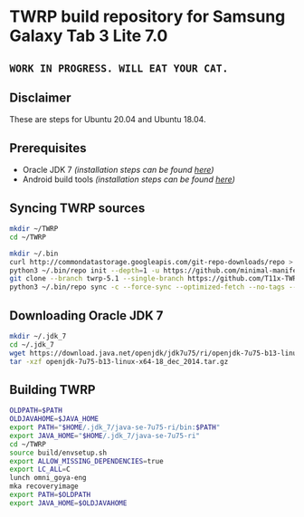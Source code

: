 # TWRP build repository for Samsung Galaxy Tab 3 Lite 7.0

## `WORK IN PROGRESS. WILL EAT YOUR CAT.`

## Disclaimer

These are steps for Ubuntu 20.04 and Ubuntu 18.04.

## Prerequisites

- Oracle JDK 7 *(installation steps can be found [here](#downloading-oracle-jdk-7))*
- Android build tools *(installation steps can be found [here](https://source.android.com/setup/build/initializing?hl=en#installing-required-packages-ubuntu-1804))*

## Syncing TWRP sources

```bash
mkdir ~/TWRP
cd ~/TWRP

mkdir ~/.bin
curl http://commondatastorage.googleapis.com/git-repo-downloads/repo > ~/.bin/repo
python3 ~/.bin/repo init --depth=1 -u https://github.com/minimal-manifest-twrp/platform_manifest_twrp_omni.git -b twrp-5.1
git clone --branch twrp-5.1 --single-branch https://github.com/T11x-TWRP/twrp_device_samsung_goya.git ~/TWRP/device/samsung/goya
python3 ~/.bin/repo sync -c --force-sync --optimized-fetch --no-tags --no-clone-bun --prune -j$(nproc --all)
```

## Downloading Oracle JDK 7

```bash
mkdir ~/.jdk_7
cd ~/.jdk_7
wget https://download.java.net/openjdk/jdk7u75/ri/openjdk-7u75-b13-linux-x64-18_dec_2014.tar.gz
tar -xzf openjdk-7u75-b13-linux-x64-18_dec_2014.tar.gz
```

## Building TWRP
```bash
OLDPATH=$PATH
OLDJAVAHOME=$JAVA_HOME
export PATH="$HOME/.jdk_7/java-se-7u75-ri/bin:$PATH"
export JAVA_HOME="$HOME/.jdk_7/java-se-7u75-ri"
cd ~/TWRP
source build/envsetup.sh
export ALLOW_MISSING_DEPENDENCIES=true
export LC_ALL=C
lunch omni_goya-eng
mka recoveryimage
export PATH=$OLDPATH
export JAVA_HOME=$OLDJAVAHOME
```
